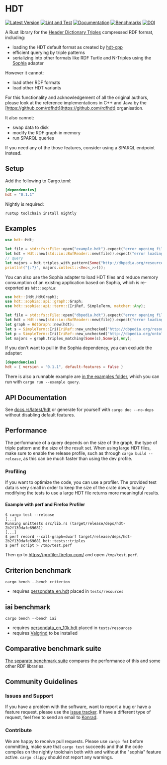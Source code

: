# HDT

[![Latest Version](https://img.shields.io/crates/v/hdt.svg)](https://crates.io/crates/hdt)
[![Lint and Test](https://github.com/konradhoeffner/hdt/actions/workflows/lint_and_test.yml/badge.svg)](https://github.com/konradhoeffner/hdt/actions/workflows/lint_and_test.yml)
[![Documentation](https://docs.rs/hdt/badge.svg)](https://docs.rs/hdt/)
[![Benchmarks](https://img.shields.io/badge/Benchmarks--x.svg?style=social)](https://github.com/KonradHoeffner/hdt_benchmark/blob/master/benchmark_results.ipynb)
[![DOI](https://zenodo.org/badge/541577178.svg)](https://zenodo.org/badge/latestdoi/541577178)

A Rust library for the [Header Dictionary Triples](https://www.rdfhdt.org/) compressed RDF format, including:

* loading the HDT default format as created by [hdt-cpp](https://github.com/rdfhdt/hdt-cpp)
* efficient querying by triple patterns
* serializing into other formats like RDF Turtle and N-Triples using the [Sophia](https://crates.io/crates/sophia) adapter

However it cannot:

* load other RDF formats
* load other HDT variants

For this functionality and acknowledgement of all the original authors, please look at the reference implementations in C++ and Java by the [https://github.com/rdfhdt](https://github.com/rdfhdt) organisation.

It also cannot:

* swap data to disk
* modify the RDF graph in memory
* run SPARQL queries

If you need any of the those features, consider using a SPARQL endpoint instead.

## Setup
Add the following to Cargo.toml:

```toml
[dependencies]
hdt = "0.1.1"
```

Nightly is required:

    rustup toolchain install nightly

## Examples

```rust
use hdt::Hdt;

let file = std::fs::File::open("example.hdt").expect("error opening file");
let hdt = Hdt::new(std::io::BufReader::new(file)).expect("error loading HDT");
// query
let majors = hdt.triples_with_pattern(Some("http://dbpedia.org/resource/Leipzig"), Some("http://dbpedia.org/ontology/major"),None);
println!("{:?}", majors.collect::<Vec<_>>());
```

You can also use the Sophia adapter to load HDT files and reduce memory consumption of an existing application based on Sophia, which is re-exported as `hdt::sophia`:

```rust
use hdt::{Hdt,HdtGraph};
use hdt::sophia::api::graph::Graph;
use hdt::sophia::api::term::{IriRef, SimpleTerm, matcher::Any};

let file = std::fs::File::open("dbpedia.hdt").expect("error opening file");
let hdt = Hdt::new(std::io::BufReader::new(file)).expect("error loading HDT");
let graph = HdtGraph::new(hdt);
let s = SimpleTerm::Iri(IriRef::new_unchecked("http://dbpedia.org/resource/Leipzig".into()));
let p = SimpleTerm::Iri(IriRef::new_unchecked("http://dbpedia.org/ontology/major".into()));
let majors = graph.triples_matching(Some(s),Some(p),Any);
```

If you don't want to pull in the Sophia dependency, you can exclude the adapter:

```toml
[dependencies]
hdt = { version = "0.1.1", default-features = false }
```

There is also a runnable example are [in the examples folder](https://github.com/KonradHoeffner/hdt/tree/main/examples), which you can run with `cargo run --example query`.

## API Documentation

See [docs.rs/latest/hdt](https://docs.rs/hdt) or generate for yourself with `cargo doc --no-deps` without disabling default features.

## Performance
The performance of a query depends on the size of the graph, the type of triple pattern and the size of the result set.
When using large HDT files, make sure to enable the release profile, such as through `cargo build --release`, as this can be much faster than using the dev profile.

### Profiling
If you want to optimize the code, you can use a profiler.
The provided test data is very small in order to keep the size of the crate down; locally modifying the tests to use a large HDT file returns more meaningful results.

#### Example with perf and Firefox Profiler

    $ cargo test --release
    [...]
    Running unittests src/lib.rs (target/release/deps/hdt-2b2f139dafe69681)
    [...]
    $ perf record --call-graph=dwarf target/release/deps/hdt-2b2f139dafe69681 hdt::tests::triples
    $ perf script > /tmp/test.perf

Then go to <https://profiler.firefox.com/> and open `/tmp/test.perf`.

## Criterion benchmark

    cargo bench --bench criterion

* requires [persondata\_en.hdt](https://github.com/KonradHoeffner/hdt/releases/download/benchmarkdata/persondata_en.hdt.bz2) placed in `tests/resources`

## iai benchmark

    cargo bench --bench iai

* requires [persondata\_en\_10k.hdt](https://github.com/KonradHoeffner/hdt/releases/download/benchmarkdata/persondata_en_10k.hdt.bz2) placed in `tests/resources`
* requires [Valgrind](https://valgrind.org/) to be installed

## Comparative benchmark suite

[The separate benchmark suite](https://github.com/KonradHoeffner/hdt_benchmark/blob/master/benchmark_results.ipynb) compares the performance of this and some other RDF libraries.

## Community Guidelines

### Issues and Support
If you have a problem with the software, want to report a bug or have a feature request, please use the [issue tracker](https://github.com/KonradHoeffner/hdt/issues).
If have a different type of request, feel free to send an email to [Konrad](mailto:konrad.hoeffner@uni-leipzig.de).

### Contribute
We are happy to receive pull requests.
Please use `cargo fmt` before committing, make sure that `cargo test` succeeds and that the code compiles on the nightly toolchain both with and without the "sophia" feature active.
`cargo clippy` should not report any warnings.
